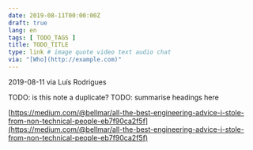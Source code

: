 ```yaml
---
date: 2019-08-11T00:00:00Z
draft: true
lang: en
tags: [ TODO_TAGS ]
title: TODO_TITLE
type: link # image quote video text audio chat
via: "[Who](http://example.com)"
---
```



2019-08-11 via Luís Rodrigues

TODO: is this note a duplicate?
TODO: summarise headings here

[https://medium.com/@bellmar/all-the-best-engineering-advice-i-stole-from-non-technical-people-eb7f90ca2f5f](https://medium.com/@bellmar/all-the-best-engineering-advice-i-stole-from-non-technical-people-eb7f90ca2f5f)


